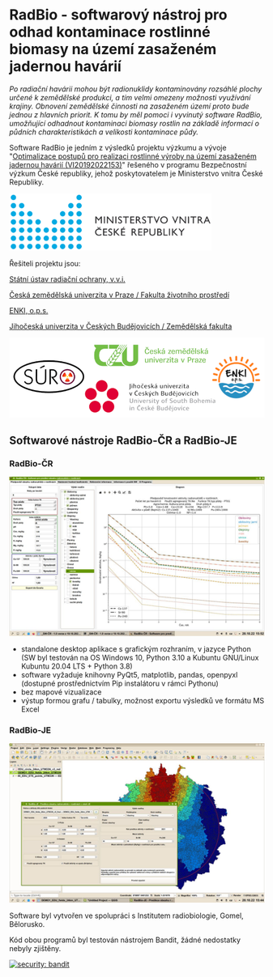 # RadBio - softwarový nástroj pro odhad kontaminace rostlinné  biomasy na území zasaženém jadernou havárií

*Po radiační havárii mohou být radionuklidy kontaminovány rozsáhlé plochy určené k zemědělské produkci, a tím velmi omezeny možnosti využívání krajiny. Obnovení zemědělské činnosti na zasaženém území proto bude jednou z hlavních priorit. K tomu by měl pomoci i vyvinutý software RadBio, umožňující odhadnout kontaminaci biomasy rostlin na základě informací o půdních charakteristikách a velikosti kontaminace půdy.*


Software RadBio je jedním z výsledků projektu výzkumu a vývoje "[Optimalizace postupů pro realizaci rostlinné výroby na území zasaženém jadernou havárií (VI20192022153)](https://starfos.tacr.cz/cs/project/VI20192022153)" řešeného v programu Bezpečnostní výzkum České republiky, jehož poskytovatelem je Ministerstvo vnitra České Republiky.

<img src="Images/logo_MV.png" alt="logo Ministerstva vnitra České Republiky" width="400"/>

Řešiteli projektu jsou:

[Státní ústav radiační ochrany, v.v.i.](https://www.suro.cz/cz/vyzkum)

[Česká zemědělská univerzita v Praze / Fakulta životního prostředí](https://www.fzp.czu.cz/cs/r-6897-veda-a-vyzkum)

[ENKI, o.p.s.](https://www.enki.cz/cs/projekty)

[Jihočeská univerzita v Českých Budějovicích / Zemědělská fakulta](https://www.fzt.jcu.cz/cz/veda-a-vyzkum/vyzkumna-temata)

<img src="Images/loga_web.png" alt="loga řešitelů projektu" width="600"/>

## Softwarové nástroje RadBio-ČR a RadBio-JE

### RadBio-ČR

<img src="Images/SW-CR_GUI_thumb.jpg" alt="grafické rozhraní aplikace RadBio-ČR" width="800"/>

- standalone desktop aplikace s grafickým rozhraním, v jazyce Python (SW byl testován na OS Windows 10, Python 3.10 a Kubuntu GNU/Linux Kubuntu 20.04 LTS + Python 3.8)
- software vyžaduje knihovny PyQt5, matplotlib, pandas, openpyxl (dostupné prostřednictvím Pip instalátoru v rámci Pythonu)
- bez mapové vizualizace
- výstup formou grafu / tabulky, možnost exportu výsledků ve formátu MS Excel

### RadBio-JE

<img src="Images/SW_JE_GUI_thumb.jpg" alt="grafické rozhraní aplikace RadBio-JE" width="800"/>

Software byl vytvořen ve spolupráci s Institutem radiobiologie, Gomel, Bělorusko.

Kód obou programů byl testován nástrojem Bandit, žádné nedostatky nebyly zjištěny.

[![security: bandit](https://img.shields.io/badge/security-bandit-yellow.svg)](https://github.com/PyCQA/bandit)

